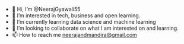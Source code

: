 - 👋 Hi, I’m @NeerajGyawali55
- 👀 I’m interested in tech, business and open learning.
- 🌱 I’m currently learning data science and machine learning
- 💞️ I’m looking to collaborate on what I am interested on and learning.
- 📫 How to reach me neerajandmandira@gmail.com

<!---
NeerajGyawali55/NeerajGyawali55 is a ✨ special ✨ repository because its `README.md` (this file) appears on your GitHub profile.
You can click the Preview link to take a look at your changes.
--->
